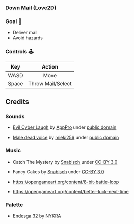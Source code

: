 ### Down Mail (Love2D)


### Goal :dart:

-   Deliver mail 
-   Avoid hazards

### Controls :joystick:

|  Key   |   Action   |
| :----: | :--------: |
| WASD |    Move    |
| Space  | Throw Mail/Select |



## Credits


### Sounds

- [Evil Cyber Laugh](https://opengameart.org/content/evil-cyber-laugh) by [AppPro](https://opengameart.org/users/apppro) under [public domain](https://creativecommons.org/publicdomain/zero/1.0/)



- [Male dead voice](https://opengameart.org/content/male-dead-voice) by [mieki256](https://opengameart.org/users/mieki256) under [public domain](https://creativecommons.org/publicdomain/zero/1.0/)

### Music

- Catch The Mystery by [Snabisch](https://makeagame.bandcamp.com/)
under [CC-BY 3.0](https://creativecommons.org/licenses/by/3.0/)
- Fancy Cakes by [Snabisch](https://makeagame.bandcamp.com/)
under [CC-BY 3.0](https://creativecommons.org/licenses/by/3.0/)


- https://opengameart.org/content/8-bit-battle-loop
- https://opengameart.org/content/better-luck-next-time


### Palette


- [Endesga 32](https://lospec.com/palette-list/endesga-32) by [NYKRA](http://nykra.com/)
